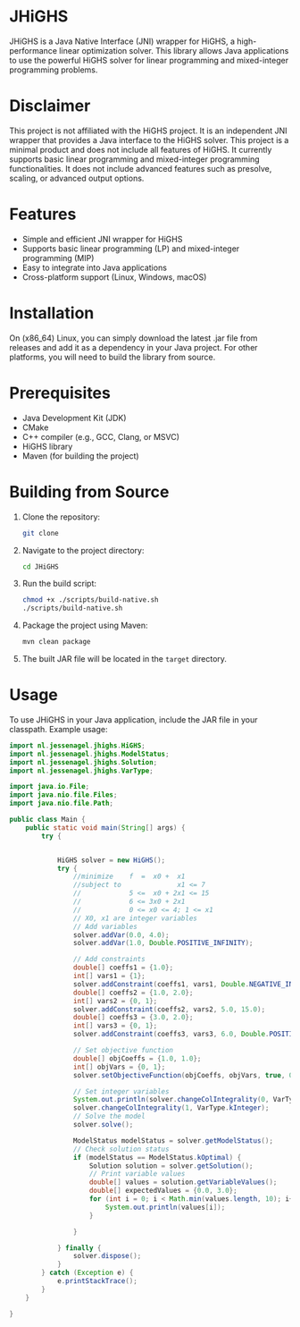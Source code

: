 # JHiGHS
JHiGHS is a Java Native Interface (JNI) wrapper for HiGHS, a high-performance linear optimization solver. This library allows Java applications to use the powerful HiGHS solver for linear programming and mixed-integer programming problems.

# Disclaimer
This project is not affiliated with the HiGHS project. It is an independent JNI wrapper that provides a Java interface to the HiGHS solver.
This project is a minimal product and does not include all features of HiGHS. 
It currently supports basic linear programming and mixed-integer programming functionalities.
It does not include advanced features such as presolve, scaling, or advanced output options.
# Features
- Simple and efficient JNI wrapper for HiGHS
- Supports basic linear programming (LP) and mixed-integer programming (MIP)
- Easy to integrate into Java applications
- Cross-platform support (Linux, Windows, macOS)
# Installation
On (x86_64) Linux, you can simply download the latest .jar file from releases and add it as a dependency in your Java project. For other platforms, you will need to build the library from source.

# Prerequisites 
- Java Development Kit (JDK) 
- CMake 
- C++ compiler (e.g., GCC, Clang, or MSVC)
- HiGHS library 
- Maven (for building the project)
# Building from Source
1. Clone the repository:
   ```bash
   git clone
   ```
2. Navigate to the project directory:
   ```bash
   cd JHiGHS
   ```
3. Run the build script:
   ```bash
   chmod +x ./scripts/build-native.sh
   ./scripts/build-native.sh
   ```
5. Package the project using Maven:
   ```bash
   mvn clean package
   ```
6. The built JAR file will be located in the `target` directory.

# Usage
To use JHiGHS in your Java application, include the JAR file in your classpath.
Example usage:
```java
import nl.jessenagel.jhighs.HiGHS;
import nl.jessenagel.jhighs.ModelStatus;
import nl.jessenagel.jhighs.Solution;
import nl.jessenagel.jhighs.VarType;

import java.io.File;
import java.nio.file.Files;
import java.nio.file.Path;

public class Main {
    public static void main(String[] args) {
        try {


            HiGHS solver = new HiGHS();
            try {
                //minimize    f  =  x0 +  x1
                //subject to              x1 <= 7
                //            5 <=  x0 + 2x1 <= 15
                //            6 <= 3x0 + 2x1
                //            0 <= x0 <= 4; 1 <= x1
                // X0, x1 are integer variables
                // Add variables
                solver.addVar(0.0, 4.0);
                solver.addVar(1.0, Double.POSITIVE_INFINITY);

                // Add constraints
                double[] coeffs1 = {1.0};
                int[] vars1 = {1};
                solver.addConstraint(coeffs1, vars1, Double.NEGATIVE_INFINITY, 7);
                double[] coeffs2 = {1.0, 2.0};
                int[] vars2 = {0, 1};
                solver.addConstraint(coeffs2, vars2, 5.0, 15.0);
                double[] coeffs3 = {3.0, 2.0};
                int[] vars3 = {0, 1};
                solver.addConstraint(coeffs3, vars3, 6.0, Double.POSITIVE_INFINITY);

                // Set objective function
                double[] objCoeffs = {1.0, 1.0};
                int[] objVars = {0, 1};
                solver.setObjectiveFunction(objCoeffs, objVars, true, 0.0);

                // Set integer variables
                System.out.println(solver.changeColIntegrality(0, VarType.kInteger));
                solver.changeColIntegrality(1, VarType.kInteger);
                // Solve the model
                solver.solve();

                ModelStatus modelStatus = solver.getModelStatus();
                // Check solution status
                if (modelStatus == ModelStatus.kOptimal) {
                    Solution solution = solver.getSolution();
                    // Print variable values
                    double[] values = solution.getVariableValues();
                    double[] expectedValues = {0.0, 3.0};
                    for (int i = 0; i < Math.min(values.length, 10); i++) {
                        System.out.println(values[i]);
                    }

                }

            } finally {
                solver.dispose();
            }
        } catch (Exception e) {
            e.printStackTrace();
        }
    }

}
```

